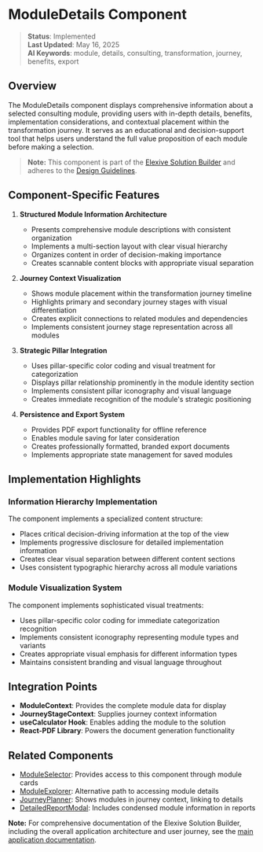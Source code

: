 # ModuleDetails Component

> **Status**: Implemented  
> **Last Updated**: May 16, 2025  
> **AI Keywords**: module, details, consulting, transformation, journey, benefits, export

## Overview

The ModuleDetails component displays comprehensive information about a selected consulting module, providing users with in-depth details, benefits, implementation considerations, and contextual placement within the transformation journey. It serves as an educational and decision-support tool that helps users understand the full value proposition of each module before making a selection.

> **Note:** This component is part of the [Elexive Solution Builder](./CalculatorApp.md) and adheres to the [Design Guidelines](./DesignGuidelines.md).

## Component-Specific Features

1. **Structured Module Information Architecture**
   - Presents comprehensive module descriptions with consistent organization
   - Implements a multi-section layout with clear visual hierarchy
   - Organizes content in order of decision-making importance
   - Creates scannable content blocks with appropriate visual separation

2. **Journey Context Visualization**
   - Shows module placement within the transformation journey timeline
   - Highlights primary and secondary journey stages with visual differentiation
   - Creates explicit connections to related modules and dependencies
   - Implements consistent journey stage representation across all modules

3. **Strategic Pillar Integration**
   - Uses pillar-specific color coding and visual treatment for categorization
   - Displays pillar relationship prominently in the module identity section
   - Implements consistent pillar iconography and visual language
   - Creates immediate recognition of the module's strategic positioning

4. **Persistence and Export System**
   - Provides PDF export functionality for offline reference
   - Enables module saving for later consideration
   - Creates professionally formatted, branded export documents
   - Implements appropriate state management for saved modules

## Implementation Highlights

### Information Hierarchy Implementation

The component implements a specialized content structure:

- Places critical decision-driving information at the top of the view
- Implements progressive disclosure for detailed implementation information
- Creates clear visual separation between different content sections
- Uses consistent typographic hierarchy across all module variations

### Module Visualization System

The component implements sophisticated visual treatments:

- Uses pillar-specific color coding for immediate categorization recognition
- Implements consistent iconography representing module types and variants
- Creates appropriate visual emphasis for different information types
- Maintains consistent branding and visual language throughout

## Integration Points

- **ModuleContext**: Provides the complete module data for display
- **JourneyStageContext**: Supplies journey context information
- **useCalculator Hook**: Enables adding the module to the solution
- **React-PDF Library**: Powers the document generation functionality

## Related Components

- [ModuleSelector](./ModuleSelector.md): Provides access to this component through module cards
- [ModuleExplorer](./ModuleExplorer.md): Alternative path to accessing module details
- [JourneyPlanner](./JourneyPlanner.md): Shows modules in journey context, linking to details
- [DetailedReportModal](./DetailedReportModal.md): Includes condensed module information in reports

**Note:** For comprehensive documentation of the Elexive Solution Builder, including the overall application architecture and user journey, see the [main application documentation](./CalculatorApp.md).
